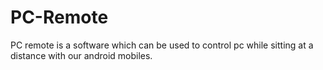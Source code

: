 # PC-Remote
PC remote is a software which can be used to control pc while sitting at a distance with our android mobiles.
